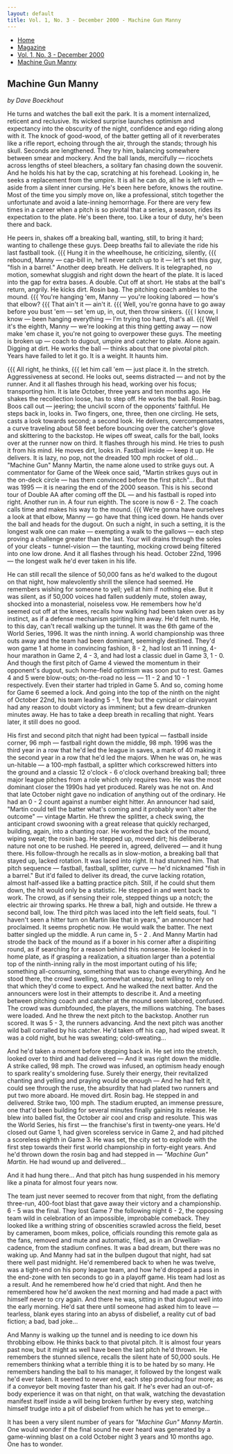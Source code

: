 ```yaml
---
layout: default
title: Vol. 1, No. 3 - December 2000 - Machine Gun Manny
---
```

<nav class="breadcrumb" aria-label="breadcrumbs">
  <ul>
    <li><a href="{{ site.url }}{{ site.baseurl }}/index.html">Home</a></li>
    <li><a href="../magazine-home.html">Magazine</a></li>
    <li><a href="bi_vol_1_no_3_home.html">Vol. 1, No. 3 - December 2000</a></li>
    <li class="is-active"><a href="#" aria-current="page">Machine Gun Manny</a></li>
  </ul>
</nav>

<section class="storycontent">
  <h1>Machine Gun Manny</h1>
  <p><em>by Dave Boeckhout</em></p>

  <p>
    He turns and watches the ball exit the park. It is a moment internalized, reticent and reclusive. Its wicked surprise launches optimism and expectancy into the obscurity of the night, confidence and ego riding along with it. The knock of good-wood, of the batter getting all of it reverberates like a rifle report, echoing through the air, through the stands; through his skull. Seconds are lengthened. They try him, balancing somewhere between smear and mockery. And the ball lands, mercifully &mdash; ricochets across lengths of steel bleachers, a solitary fan chasing down the souvenir. And he holds his hat by the cap, scratching at his forehead. Looking in, he seeks a replacement from the umpire. It is all he can do, all he is left with &mdash; aside from a silent inner cursing. He's been here before, knows the routine. Most of the time you simply move on, like a professional, stitch together the unfortunate and avoid a late-inning hemorrhage. For there are very few times in a career when a pitch is so pivotal that a series, a season, rides its expectation to the plate. He's been there, too. Like a tour of duty, he's been there and back.
  </p>

  <p>
    He peers in, shakes off a breaking ball, wanting, still, to bring it hard; wanting to challenge these guys. Deep breaths fail to alleviate the ride his last fastball took. {{{ Hung it in the wheelhouse, he criticizing, silently, {{{ rebound, Manny &mdash; cap-bill in, he'll never catch up to it &mdash; let's set this guy,  "fish in a barrel." Another deep breath. He delivers. It is telegraphed, no motion, somewhat sluggish and right down the heart of the plate. It is laced into the gap for extra bases. A double. Cut off at short. He stabs at the ball's return, angrily. He kicks dirt. Rosin bag. The pitching coach ambles to the mound. {{{ You're hanging 'em, Manny &mdash; you're looking labored &mdash; how's that elbow? {{{ That ain't it &mdash; ain't it. {{{ Well, you're gonna have to go away before you bust 'em &mdash; set 'em up, in, out, then throw sinkers. {{{ I know, I know &mdash; been hanging everything &mdash; I'm trying too hard, that's all. {{{ Well it's the eighth, Manny &mdash; we're looking at this thing getting away &mdash; now make 'em chase it,  you're not going to overpower these guys. The meeting is broken up &mdash; coach to dugout, umpire and catcher to plate. Alone again. Digging at dirt. He works the ball &mdash; thinks about that one pivotal pitch. Years have failed to let it go. It is a weight. It haunts him.
  </p>

  <p>
    {{{ All right, he thinks, {{{ let him call 'em &mdash; just place it. In the stretch. Aggressiveness at second. He looks out, seems distracted &mdash; and not by the runner. And it all flashes through his head, working over his focus; transporting him. It is late October, three years and ten months ago. He shakes the recollection loose, has to step off. He works the ball. Rosin bag. Boos call out &mdash; jeering; the uncivil scorn of the opponents' faithful. He steps back in, looks in. Two fingers, one, three, then one circling. He sets, casts a look towards second; a second look. He delivers, overcompensates, a curve traveling about 58 feet before bouncing over the catcher's glove and skittering to the backstop. He wipes off sweat, calls for the ball, looks over at the runner now on third. It flashes through his mind. He tries to push it from his mind. He moves dirt, looks in. Fastball inside &mdash; keep it up. He delivers. It is lazy, no pop, not the dreaded 100 mph rocket of old... "Machine Gun" Manny Martin, the name alone used to strike guys out. A commentator for Game of the Week once said, "Martin strikes guys out in the on-deck circle &mdash; has them convinced before the first pitch"... But that was 1995 &mdash; it is nearing the end of the 2000 season. This is his second tour of Double AA after coming off the DL &mdash; and his fastball is roped into right. Another run in. A four run eighth. The score is now 6 - 2. The coach calls time and makes his way to the mound. {{{ We're gonna have ourselves a look at that elbow, Manny &mdash; go have that thing iced down. He hands over the ball and heads for the dugout. On such a night, in such a setting, it is the longest walk one can make &mdash; exempting a walk to the gallows &mdash; each step proving a challenge greater than the last. Your will drains through the soles of your cleats -  tunnel-vision &mdash; the taunting, mocking crowd being filtered into one low drone. And it all flashes through his head. October 22nd, 1996 &mdash; the longest walk he'd ever taken in his life.
  </p>

  <p>
    He can still recall the silence of 50,000 fans as he'd walked to the dugout on that night, how malevolently shrill the silence had seemed. He remembers wishing for someone to yell; yell at him if nothing else. But it was silent, as if 50,000 voices had fallen suddenly mute, stolen away, shocked into a monasterial, noiseless vow. He remembers how he'd seemed cut off at the knees, recalls how walking had been taken over as by instinct, as if a defense mechanism spiriting him away. He'd felt numb. He, to this day, can't recall walking up the tunnel. It was the 6th game of the World Series, 1996. It was the ninth inning. A world championship was three outs away and the team had been dominant, seemingly destined. They'd won game 1 at home in convincing fashion, 8 - 2, had lost an 11 inning, 4-hour marathon in Game 2, 4 - 3, and had lost a classic duel in Game 3, 1 - 0. And though the first pitch of Game 4 viewed the momentum in their opponent's dugout, such home-field optimism was soon put to rest. Games 4 and 5 were blow-outs; on-the-road no less &mdash; 11 - 2 and 10 - 1 respectively. Even their starter had tripled in Game 5. And so, coming home for Game 6 seemed a lock. And going into the top of the ninth on the night of October 22nd, his team leading 5 - 1, few but the cynical or clairvoyant had any reason to doubt victory as imminent; but a few dream-drunken minutes away. He has to take a deep breath in recalling that night. Years later, it still does no good.
  </p>

  <p>
    His first and second pitch that night had been typical &mdash; fastball inside corner, 96 mph &mdash; fastball right down the middle, 98 mph. 1996 was the third year in a row that he'd led the league in saves, a mark of 40 making it the second year in a row that he'd led the majors. When he was on, he was un-hitable &mdash; a 100-mph fastball, a splitter which corkscrewed hitters into the ground and a classic 12 o'clock - 6 o'clock overhand breaking ball; three major league pitches from a role which only requires two. He was the most dominant closer the 1990s had yet produced. Rarely was he not on. And that late October night gave no indication of anything out of the ordinary. He had an 0 - 2 count against a number eight hitter. An announcer had said, "Martin could tell the batter what's coming and it probably won't alter the outcome" &mdash; vintage Martin. He threw the splitter, a check swing, the anticipant crowd swooning with a great release that quickly recharged, building, again, into a chanting roar. He worked the back of the mound, wiping sweat; the rosin bag. He stepped up, moved dirt; his deliberate nature not one to be rushed. He peered in, agreed, delivered &mdash; and it hung there. His follow-through he recalls as in slow-motion, a breaking ball that stayed up, lacked rotation. It was laced into right. It had stunned him. That pitch sequence &mdash; fastball, fastball, splitter, curve &mdash; he'd nicknamed "fish in a barrel." But it'd failed to deliver its dread, the curve lacking rotation, almost half-assed like a batting practice pitch. Still, if he could shut them down, the hit would only be a statistic. He stepped in and went back to work. The crowd, as if sensing their role, stepped things up a notch; the electric air throwing sparks. He threw a ball, high and outside. He threw a second ball, low. The third pitch was laced into the left field seats, foul. "I haven't seen a hitter turn on Martin like that in years," an announcer had proclaimed. It seems prophetic now. He would walk the batter. The next batter singled up the middle. A run came in, 5 - 2 . And Manny Martin had strode the back of the mound as if a boxer in his corner after a dispiriting round, as if searching for a reason behind this nonsense. He looked in to home plate, as if grasping a realization, a situation larger than a potential top of the ninth-inning rally in the most important outing of his life; something all-consuming, something that was to change everything. And he stood there, the crowd swelling, somewhat uneasy, but willing to rely on that which they'd come to expect. And he walked the next batter. And the announcers were lost in their attempts to describe it. And a meeting between pitching coach and catcher at the mound seem labored, confused. The crowd was dumbfounded, the players, the millions watching. The bases were loaded. And he threw the next pitch to the backstop. Another run scored. It was 5 - 3, the runners advancing. And the next pitch was another wild ball corralled by his catcher. He'd taken off his cap, had wiped sweat. It was a cold night, but he was sweating; cold-sweating...
  </p>

  <p>
    And he'd taken a moment before stepping back in. He set into the stretch, looked over to third and had delivered &mdash; And it was right down the middle. A strike called, 98 mph. The crowd was infused, an optimism heady enough to spark reality's smoldering fuse. Surely their energy, their revitalized chanting and yelling and praying would be enough &mdash; And he had felt it, could see through the ruse, the absurdity that had plated two runners and put two more aboard. He moved dirt. Rosin bag. He stepped in and delivered. Strike two, 100 mph. The stadium erupted, an immense pressure, one that'd been building for several minutes finally gaining its release. He blew into balled fist, the October air cool and crisp and resolute. This was the World Series, his first &mdash; the franchise's first in twenty-one years. He'd closed out Game 1, had given scoreless service in Game 2, and had pitched a scoreless eighth in Game 3. He was set, the city set to explode with the first step towards their first world championship in forty-eight years. And he'd thrown down the rosin bag and had stepped in &mdash; <em>"Machine Gun" Martin</em>. He had wound up and delivered...
  </p>

  <p>
    And it had hung there... And that pitch has hung suspended in his memory like a pinata for almost four years now.
  </p>

  <p>
    The team just never seemed to recover from that night, from the deflating three-run, 400-foot blast that gave away their victory and a championship. 6 - 5 was the final. They lost Game 7 the following night 6 - 2, the opposing team wild in celebration of an impossible, improbable comeback. They looked like a writhing string of obscenities scrawled across the field, beset by cameramen, boom mikes, police, officials rounding this remote gala as the fans, removed and mute and automatic, filed, as in an Orwellian-cadence, from the stadium confines. It was a bad dream, but there was no waking up. And Manny had sat in the bullpen dugout that night, had sat there well past midnight. He'd remembered back to when he was twelve, was a tight-end on his pony league team, and how he'd dropped a pass in the end-zone with ten seconds to go in a playoff game. His team had lost as a result. And he remembered how he'd cried that night. And then he remembered how he'd awoken the next morning and had made a pact with himself never to cry again. And there he was, sitting in that dugout well into the early morning. He'd sat there until someone had asked him to leave &mdash; tearless, blank eyes staring into an abyss of disbelief, a reality cut of bad fiction; a bad, bad joke...
  </p>

  <p>
    And Manny is walking up the tunnel and is needing to ice down his throbbing elbow. He thinks back to that pivotal pitch. It is almost four years past now, but it might as well have been the last pitch he'd thrown. He remembers the stunned silence, recalls the silent hate of 50,000 souls. He remembers thinking what a terrible thing it is to be hated by so many. He remembers handing the ball to his manager, it followed by the longest walk he'd ever taken. It seemed to never end, each step producing four more; as if a conveyor belt moving faster than his gait. If he's ever had an out-of-body experience it was on that night, on that walk, watching the devastation manifest itself inside a will being broken further by every step, watching himself trudge into a pit of disbelief from which he has yet to emerge...
  </p>

  <p>
    It has been a very silent number of years for <em>"Machine Gun" Manny Martin</em>. One would wonder if the final sound he ever heard was generated by a game-winning blast on a cold October night 3 years and 10 months ago. One has to wonder.
  </p>

</section>
